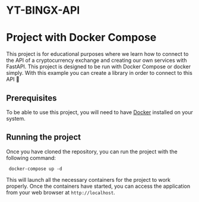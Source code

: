 # YT-BINGX-API

# Project with Docker Compose  

This project is for educational purposes where we learn how to connect to the API of a cryptocurrency exchange and creating our own services with FastAPI. This project is designed to be run with Docker Compose or docker simply. With this example you can create a library in order to connect to this API 🤩

## Prerequisites

To be able to use this project, you will need to have [Docker](https://www.docker.com/) installed on your system.

## Running the project   

Once you have cloned the repository, you can run the project with the following command:

     docker-compose up -d

This will launch all the necessary containers for the project to work properly. Once the containers have started, you can access the application from your web browser at `http://localhost`.